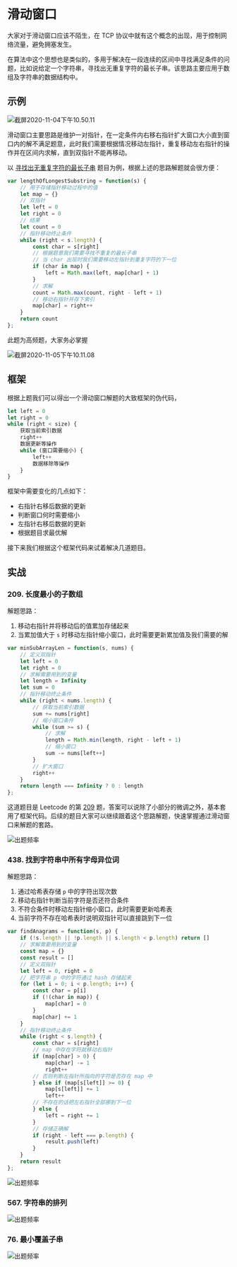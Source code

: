 # 滑动窗口

大家对于滑动窗口应该不陌生，在 TCP 协议中就有这个概念的出现，用于控制网络流量，避免拥塞发生。

在算法中这个思想也是类似的，多用于解决在一段连续的区间中寻找满足条件的问题，比如说给定一个字符串，寻找出无重复字符的最长子串。该思路主要应用于数组及字符串的数据结构中。

## 示例

![截屏2020-11-04下午10.50.11](https://yck-1254263422.cos.ap-shanghai.myqcloud.com/2020/11/04/16045020528651.png)

滑动窗口主要思路是维护一对指针，在一定条件内右移右指针扩大窗口大小直到窗口内的解不满足题意，此时我们需要根据情况移动左指针，重复移动左右指针的操作并在区间内求解，直到双指针不能再移动。

以 [寻找出无重复字符的最长子串](https://leetcode-cn.com/problems/longest-substring-without-repeating-characters/) 题目为例，根据上述的思路解题就会很方便：

```js
var lengthOfLongestSubstring = function(s) {
    // 用于存储指针移动过程中的值
    let map = {}
    // 双指针
    let left = 0
    let right = 0
    // 结果
    let count = 0
    // 指针移动终止条件
    while (right < s.length) {
        const char = s[right]
        // 根据题意我们需要寻找不重复的最长子串
        // 当 char 出现时我们需要移动左指针到重复字符的下一位
        if (char in map) {
            left = Math.max(left, map[char] + 1)
        }
        // 求解
        count = Math.max(count, right - left + 1)
        // 移动右指针并存下索引
        map[char] = right++
    }
    return count
};
```

此题为高频题，大家务必掌握

![截屏2020-11-05下午10.11.08](https://yck-1254263422.cos.ap-shanghai.myqcloud.com/2020/11/05/16045863477109.png)


## 框架

根据上题我们可以得出一个滑动窗口解题的大致框架的伪代码，

```js
let left = 0
let right = 0
while (right < size) {
    获取当前索引数据
    right++
    数据更新等操作
    while (窗口需要缩小) {
        left++
        数据移除等操作
    }
}
```

框架中需要变化的几点如下：

- 右指针右移后数据的更新
- 判断窗口何时需要缩小
- 左指针右移后数据的更新
- 根据题目求最优解

接下来我们根据这个框架代码来试着解决几道题目。

## 实战

### 209. 长度最小的子数组

解题思路：
1. 移动右指针并将移动后的值累加存储起来
2. 当累加值大于 `s` 时移动左指针缩小窗口，此时需要更新累加值及我们需要的解

```js
var minSubArrayLen = function(s, nums) {
    // 定义双指针
    let left = 0
    let right = 0
    // 求解需要用到的变量
    let length = Infinity
    let sum = 0
    // 指针移动终止条件
    while (right < nums.length) {
        // 获取当前索引数据
        sum += nums[right]
        // 缩小窗口条件
        while (sum >= s) {
            // 求解
            length = Math.min(length, right - left + 1)
            // 缩小窗口
            sum -= nums[left++]
        }
        // 扩大窗口
        right++
    }
    return length === Infinity ? 0 : length
};
```

这道题目是 Leetcode 的第 [209](https://leetcode-cn.com/problems/minimum-size-subarray-sum/) 题，答案可以说除了小部分的微调之外，基本套用了框架代码。后续的题目大家可以继续跟着这个思路解题，快速掌握通过滑动窗口来解题的套路。

![出题频率](https://yck-1254263422.cos.ap-shanghai.myqcloud.com/2020/11/05/16045849179673.png)

### 438. 找到字符串中所有字母异位词

解题思路：
1. 通过哈希表存储 `p` 中的字符出现次数
2. 移动右指针判断当前字符是否还符合条件
3. 不符合条件时移动左指针缩小窗口，此时需要更新哈希表
4. 当前字符不存在哈希表时说明双指针可以直接跳到下一位

```js
var findAnagrams = function(s, p) {
    if (!s.length || !p.length || s.length < p.length) return []
    // 求解需要用到的变量
    const map = {}
    const result = []
    // 定义双指针
    let left = 0, right = 0
    // 把字符串 p 中的字符通过 hash 存储起来
    for (let i = 0; i < p.length; i++) {
        const char = p[i]
        if (!(char in map)) {
            map[char] = 0
        }
        map[char] += 1
    }
    // 指针移动终止条件
    while (right < s.length) {
        const char = s[right]
        // map 中存在字符就移动右指针
        if (map[char] > 0) {
            map[char] -= 1
            right++
        // 否则判断左指针所指向的字符是否存在 map 中
        } else if (map[s[left]] >= 0) {
            map[s[left]] += 1
            left++
        // 不存在的话把左右指针全部挪到下一位
        } else {
            left = right += 1
        }
        // 存储正确解
        if (right - left === p.length) {
            result.push(left)
        }
    }
    return result
};
```

![出题频率](https://yck-1254263422.cos.ap-shanghai.myqcloud.com/2020/11/08/16048348783681.png)


### 567. 字符串的排列

![出题频率](https://yck-1254263422.cos.ap-shanghai.myqcloud.com/2020/11/05/16045864493970.png)


### 76. 最小覆盖子串
![出题频率](https://yck-1254263422.cos.ap-shanghai.myqcloud.com/2020/11/05/16045854473171.png)